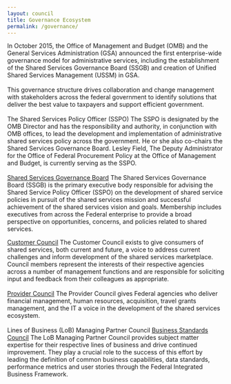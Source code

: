 ```yaml
---
layout: council
title: Governance Ecosystem
permalink: /governance/
---
```

In October 2015, the Office of Management and Budget (OMB) and the General Services Administration (GSA) announced the first enterprise-wide governance model for administrative services, including the establishment of the Shared Services Governance Board (SSGB) and creation of Unified Shared Services Management (USSM) in GSA.
<BR><BR>
This governance structure drives collaboration and change management with stakeholders across the federal government to identify solutions that deliver the best value to taxpayers and support efficient government.
<BR><BR>
The Shared Services Policy Officer (SSPO)
The SSPO is designated by the OMB Director and has the responsibility and authority, in conjunction with OMB offices, to lead the development and implementation of administrative shared services policy across the government. He or she also co-chairs the Shared Services Governance Board. Lesley Field, The Deputy Administrator for the Office of Federal Procurement Policy at the Office of Management and Budget, is currently serving as the SSPO.
<BR><BR>
[Shared Services Governance Board](../ssgb)
The Shared Services Governance Board (SSGB) is the primary executive body responsible for advising the Shared Service Policy Officer (SSPO) on the development of shared service policies in pursuit of the shared services mission and successful achievement of the shared services vision and goals. Membership includes executives from across the Federal enterprise to provide a broad perspective on opportunities, concerns, and policies related to shared services.

[Customer Council](../customers)
The Customer Council exists to give consumers of shared services, both current and future, a voice to address current challenges and inform development of the shared services marketplace.
Council members represent the interests of their respective agencies across a number of management functions and are responsible for soliciting input and feedback from their colleagues as appropriate.
<BR><BR>
[Provider Council](../provider-council)
The Provider Council gives Federal agencies who deliver financial management, human resources, acquisition, travel grants management, and the IT a voice in the development of the shared services ecosystem.
<BR><BR>
Lines of Business (LoB) Managing Partner Council
[Business Standards Council](../businss-standards-council)
The LoB Managing Partner Council provides subject matter expertise for their respective lines of business and drive continued improvement. They play a crucial role to the success of this effort by leading the definition of common business capabilities, data standards, performance metrics and user stories through the Federal Integrated Business Framework.
